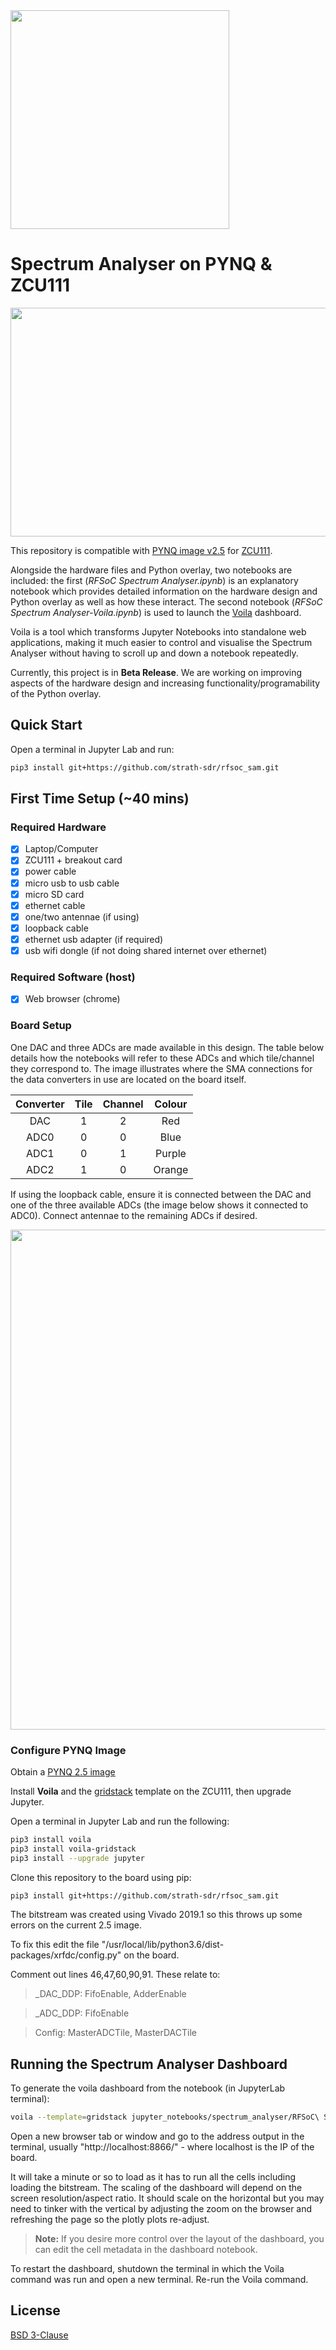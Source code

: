 <img src="https://www.strath.ac.uk/media/1newwebsite/webteam/logos/xUoS_Logo_Horizontal.png.pagespeed.ic.M6gv_BmDx1.png" width="350">

# Spectrum Analyser on PYNQ & ZCU111
<p align="center">
  <img src="../../blob/master/img/spectrum_analyser.gif" width="800" height="366" />
<p/>

This repository is compatible with [PYNQ image v2.5](https://github.com/Xilinx/PYNQ/releases) for [ZCU111](https://www.xilinx.com/products/boards-and-kits/zcu111.html).

Alongside the hardware files and Python overlay, two notebooks are included: the first (_RFSoC Spectrum Analyser.ipynb_) is an explanatory notebook which provides detailed information on the hardware design and Python overlay as well as how these interact. The second notebook (_RFSoC Spectrum Analyser-Voila.ipynb_) is used to launch the [Voila](https://github.com/voila-dashboards/voila) dashboard.

Voila is a tool which transforms Jupyter Notebooks into standalone web applications, making it much easier to control and visualise the Spectrum Analyser without having to scroll up and down a notebook repeatedly. 

Currently, this project is in **Beta Release**. We are working on improving aspects of the hardware design and increasing functionality/programability of the Python overlay. 

## Quick Start

Open a terminal in Jupyter Lab and run:
```sh
pip3 install git+https://github.com/strath-sdr/rfsoc_sam.git
```

## First Time Setup (~40 mins)

### Required Hardware
- [x] Laptop/Computer
- [x] ZCU111 + breakout card 
- [x] power cable
- [x] micro usb to usb cable
- [x] micro SD card
- [x] ethernet cable
- [x] one/two antennae (if using)
- [x] loopback cable
- [x] ethernet usb adapter (if required)
- [x] usb wifi dongle (if not doing shared internet over ethernet)

### Required Software (host)
- [x] Web browser (chrome) 

### Board Setup 
One DAC and three ADCs are made available in this design. The table below details how the notebooks will refer to these ADCs and which tile/channel they correspond to. The image illustrates where the SMA connections for the data converters in use are located on the board itself. 

|Converter| Tile | Channel | Colour |
|:----:   |:----:|:-------:|:------:|
| DAC     |  1   |    2    |  Red   |
| ADC0    |  0   |    0    |  Blue |
| ADC1    |  0   |    1    | Purple   |
| ADC2    |  1   |    0    | Orange |
 
If using the loopback cable, ensure it is connected between the DAC and one of the three available ADCs (the image below shows it connected to ADC0). Connect antennae to the remaining ADCs if desired. 
	
<p align="center">
<img src="../../blob/master/img/rfsoc_setup.png" width="800">
<p/>


### Configure PYNQ Image

Obtain a [PYNQ 2.5 image](https://github.com/Xilinx/PYNQ/releases)

Install **Voila** and the [gridstack](https://github.com/voila-dashboards/voila-gridstack) template on the ZCU111, then upgrade Jupyter.

Open a terminal in Jupyter Lab and run the following:
```sh
pip3 install voila
pip3 install voila-gridstack
pip3 install --upgrade jupyter 
```

Clone this repository to the board using pip:
```sh 
pip3 install git+https://github.com/strath-sdr/rfsoc_sam.git
```

The bitstream was created using Vivado 2019.1 so this throws up some errors on the current 2.5 image.

To fix this edit the file "/usr/local/lib/python3.6/dist-packages/xrfdc/config.py" on the board.

Comment out lines 46,47,60,90,91. These relate to:
> _DAC_DDP: FifoEnable, AdderEnable

> _ADC_DDP: FifoEnable

> Config:   MasterADCTile, MasterDACTile

## Running the Spectrum Analyser Dashboard 
	
To generate the voila dashboard from the notebook (in JupyterLab terminal):
```sh	
voila --template=gridstack jupyter_notebooks/spectrum_analyser/RFSoC\ Spectrum\ Analyser-Voila.ipynb --theme=dark
```
Open a new browser tab or window and go to the address output in the terminal, usually "http://localhost:8866/" - where localhost is the IP of the board.

It will take a minute or so to load as it has to run all the cells including loading the bitstream. 
The scaling of the dashboard will depend on the screen resolution/aspect ratio. 
It should scale on the horizontal but you may need to tinker with the vertical by adjusting the zoom on the browser and refreshing the page so the plotly plots re-adjust.

> **Note:** If you desire more control over the layout of the dashboard, you can edit the cell metadata in the dashboard notebook.

To restart the dashboard, shutdown the terminal in which the Voila command was run and open a new terminal. Re-run the Voila command. 

## License 
[BSD 3-Clause](../../blob/master/LICENSE)
